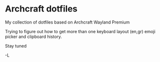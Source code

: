 # Archcraft dotfiles
My collection of dotfiles based on Archcraft Wayland Premium

Trying to figure out how to get more than one keyboard layout (en,gr) emoji picker and clipboard history.

Stay tuned

-L
